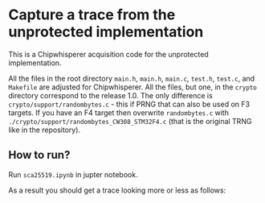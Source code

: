 # Capture a trace from the unprotected implementation

This is a Chipwhisperer acquisition code for the unprotected implementation. 

All the files in the root directory `main.h`, `main.h`, `main.c`, `test.h`, `test.c`, and `Makefile` are adjusted for Chipwhisperer. All the files, but one, in the `crypto` directory correspond to the release 1.0. The only difference is `crypto/support/randombytes.c` - this if PRNG that can also be used on F3 targets. If you have an F4 target then overwrite `randombytes.c` with `./crypto/support/randombytes_CW308_STM32F4.c` (that is the original TRNG like in the repository). 

## How to run?

Run `sca25519.ipynb` in jupter notebook. 

As a result you should get a trace looking more or less as follows: 
